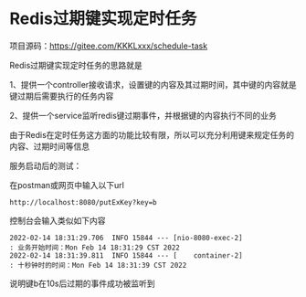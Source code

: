 # Redis过期键实现定时任务

项目源码：https://gitee.com/KKKLxxx/schedule-task



Redis过期键实现定时任务的思路就是

1、提供一个controller接收请求，设置键的内容及其过期时间，其中键的内容就是键过期后需要执行的任务内容

2、提供一个service监听redis键过期事件，并根据键的内容执行不同的业务

由于Redis在定时任务这方面的功能比较有限，所以可以充分利用键来规定任务的内容、过期时间等信息



服务启动后的测试：

在postman或网页中输入以下url

```
http://localhost:8080/putExKey?key=b
```

控制台会输入类似如下内容

```
2022-02-14 18:31:29.706  INFO 15844 --- [nio-8080-exec-2]                                          : 业务开始时间：Mon Feb 14 18:31:29 CST 2022
2022-02-14 18:31:39.811  INFO 15844 --- [    container-2]                                          : 十秒钟时的时间：Mon Feb 14 18:31:39 CST 2022
```

说明键b在10s后过期的事件成功被监听到


